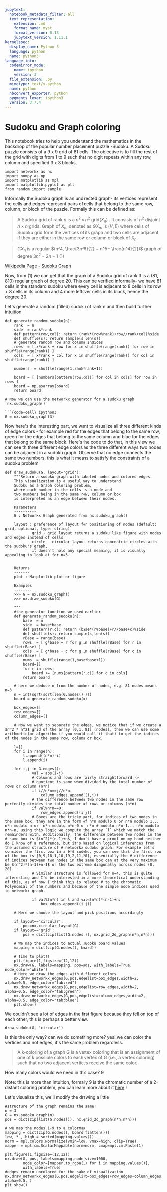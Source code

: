 ```yaml
---
jupytext:
  notebook_metadata_filter: all
  text_representation:
    extension: .md
    format_name: myst
    format_version: 0.13
    jupytext_version: 1.11.1
kernelspec:
  display_name: Python 3
  language: python
  name: python3
language_info:
  codemirror_mode:
    name: ipython
    version: 3
  file_extension: .py
  mimetype: text/x-python
  name: python
  nbconvert_exporter: python
  pygments_lexer: ipython3
  version: 3.7.4
---
```


# Sudoku and Graph coloring

This notebook tries to help you understand the mathematics in the backdrop of the popular number placement puzzle -Sudoku. A Sudoku puzzle consists of a 9 x 9 grid of 81 cells. The objective is to fill the rest of the grid with digits from 1 to 9 such that no digit repeats within any row, column and speciﬁed 3 x 3 blocks.


```{code-cell} ipython3
import networkx as nx
import numpy as np
import matplotlib as mpl
import matplotlib.pyplot as plt
from random import sample
```

Informally the Sudoku graph is an undirected graph- its vertices represent the cells and edges represent pairs of cells that belong to the same row, column, or block of the puzzle. Formally this can be defined as:

> A Sudoku grid of rank $n$ is a $n^2 × n^2$ grid($X_n$) . It consists of $n^2$ disjoint $n × n$ grids. Graph of $X_n$, denoted as $GX_n$, is $(V, E)$ where cells of Sudoku grid form the vertices of its graph and two
cells are adjacent if they are either in the same row or column or block of $X_n$.

> $GX_n$ is a regular $(n^4, \frac{3n^6}{2} − n^5− \frac{n^4}{2})$ graph of degree $3n^2 − 2n − 1$  (1)

[Wikipedia Page - Sudoku Graph](https://en.wikipedia.org/wiki/Sudoku_graph)

Now, from (1) we can get that the graph of a Sudoku grid of rank 3 is a (81, 810) regular graph of degree 20. This can be verified informally- we have 81 cells in the standard sudoku where every cell is adjacent to 8 cells in its row + 8 cells in its column and 4 more leftover cells in its block, hence the degree 20.

Let's generate a random (filled) sudoku of rank n and then build further intuition


```{code-cell} ipython3
def generate_random_sudoku(n):
    rank  = n
    side  = rank*rank
    def pattern(row,col): return (rank*(row%rank)+row//rank+col)%side
    def shuffle(s): return sample(s,len(s))
    # generate random row and column indices
    rows  = [ x*rank + row for x in shuffle(range(rank)) for row in shuffle(range(rank)) ]
    cols  = [ x*rank + col for x in shuffle(range(rank)) for col in shuffle(range(rank)) ]

    numbers  = shuffle(range(1,rank*rank+1))

    board = [ [numbers[pattern(row,col)] for col in cols] for row in rows ]
    board = np.asarray(board)
    return board

# Now we can use the networkx generator for a sudoku graph `nx.sudoku_graph()`

```{code-cell} ipython3
G = nx.sudoku_graph(3)
```
Now here's the interesting part, we want to visualize all three different kinds of edge colors - for example red for the edges that belong to the same row, green for the edges that belong to the same column and blue for the edges that belong to the same block. Here's the code to do that, in this view we can see th three different edge colors as the three different ways two nodes can be adjacent in a sudoku graph. Observe that no edge connects the same two numbers, this is what it means to satisfy the constraints of a sudoku problem


```{code-cell} ipython3
def draw_sudoku(G, layout='grid'):
    """Return a sudoku graph with labeled nodes and colored edges.
    This visualization is a useful way to understand 
    Sudoku as a Graph coloring problem,
    where each number in the cells is a node and 
    two numbers being in the same row, column or box 
    is interpreted as an edge between their nodes.

    Parameters
    ----------
    G : Networkx Graph generated from nx.sudoku_graph()

    layout : preference of layout for positioning of nodes (default: grid, optional, type: string)
            grid - grid layout returns a sudoku like figure with nodes and edges instead of cells
            circle - circular layout returns concentric circles with the sudoku's graph, 
            it doesn't hold any special meaning, it is visually appealing to look at for n=3.
        

    Returns
    -------
    plot : Matplotlib plot or figure

    Examples
    --------
    >>> G = nx.sudoku_graph()
    >>> nx.draw_sudoku(G)

    """
    #the generator function we used earlier
    def generate_random_sudoku(n):
        base  = n
        side  = base*base
        def pattern(r,c): return (base*(r%base)+r//base+c)%side
        def shuffle(s): return sample(s,len(s)) 
        rBase = range(base) 
        rows  = [ g*base + r for g in shuffle(rBase) for r in shuffle(rBase) ] 
        cols  = [ g*base + c for g in shuffle(rBase) for c in shuffle(rBase) ]
        nums  = shuffle(range(1,base*base+1))
        board=[]
        for r in rows:
            board += [nums[pattern(r,c)] for c in cols]
        return board

    # here we deduce n from the number of nodes, e.g. 81 nodes means n=3
    n = int(sqrt(sqrt(len(G.nodes()))))
    board = generate_random_sudoku(n)

    box_edges=[]
    row_edges=[]
    column_edges=[]
    
    # Now we want to separate the edges, we notice that if we create a $n^2 * n^2$ grid of the array [0,1..81] (nodes), then we can use some arithmetic(or algorithm if you would call it that) to get the indices of the nodes in the same row, column or box.

    l=[]
    for i in range(n):
        l.append((n*n)-i)
        l.append(i)
    
    for i,j in G.edges():
            val = abs(i-j)
            # Columns and rows are fairly straightforward -> 
            # quotient is same when divided by the total number of rows or column (n*n)
            if i//n*n==j//n*n:
                column_edges.append((i,j))
            # The difference between two nodes in the same row perfectly divides the total number of rows or columns (n*n)
            if val%n*n==0:
                row_edges.append((i,j))
            # Boxes are the tricky part, for indices of two nodes in the same box, they are in the form of n*n modulo 0 or n*n modulo 1... n*n modulo n or  n*n modulo n*n-0 or n*n # modulo n*n-1... n*n modulo n*n-n, using this logic we compute the array `l` which we match the remainders with. Additionally, the difference between two nodes in the # same box is $(n^2)*(n-1)+n$, I don't have a proof on my hand neither do I know of a reference, but it's based on logical inferences from the assumed structure of # networkx sudoku graph. For example let's consider the first box in a 9*9 sudoku, you can see that the first row of the box is [0,9,18,1,10,19,2,11,20], essentially the # difference of indices between two nodes in the same box can at the very maximum be $(n^2)*(n-1)+n-1$ or the two extreme diagonally across nodes (0, 20). 
            # Similar structure is followed for n=4, this is quite interesting and I'd be interested in a more theoretical understanding of this, as of now I think this is related # to the chromatic Polynomial of the numbers and because of the simple node indices used in networkx graph.

            if val%(n*n) in l and val<(n*n)*(n-1)+n:
                box_edges.append((i,j))

    # Here we choose the layout and pick positions accordingly

    if layout=='circular':
        pos=nx.circular_layout(G)
    if layout=='grid':
        pos = dict(zip(list(G.nodes()), nx.grid_2d_graph(n*n,n*n)))

    # We map the indices to actual sudoku board values 
    mapping = dict(zip(G.nodes(), board))
    
    # Time to plot!!
    plt.figure(1,figsize=(12,12)) 
    nx.draw(G, labels=mapping, pos=pos, with_labels=True, node_color='white')
    # Here we draw the edges with different colors
    nx.draw_networkx_edges(G,pos,edgelist=box_edges,width=2, alpha=0.5, edge_color="tab:red")
    nx.draw_networkx_edges(G,pos,edgelist=row_edges,width=2, alpha=0.5, edge_color="tab:green")
    nx.draw_networkx_edges(G,pos,edgelist=column_edges,width=2, alpha=0.5, edge_color="tab:blue")
    plt.show()

```

We couldn't see a lot of edges in the first figure because they fell on top of each other, this is perhaps a better view.


```{code-cell} ipython3
draw_sudoku(G, 'circular')
```

Is this the only way? can we do something more? yes! we can color the vertices and not edges, it's the same problem regardless.

> A k-coloring of a graph G is a vertex coloring that is an assignment of one of k possible colors to each vertex of G (i.e., a vertex coloring) such that no two adjacent vertices receive the same color.

How many colors would we need in this case? 9

Note: this is more than intuition, formally 9 is the chromatic number of a 2-distant coloring problem, you can learn more about it [here](https://mast.queensu.ca/~murty/sudoku-ams.pdf) !

Let's visualize this, we'll modify the drawing a little


```{code-cell} ipython3
#structure of the graph remains the same!
n = 3
G = nx.sudoku_graph(n)
pos = dict(zip(list(G.nodes()), nx.grid_2d_graph(n*n,n*n)))

# we map the nodes 1-9 to a colormap
mapping = dict(zip(G.nodes(), board.flatten()))
low, *_, high = sorted(mapping.values())
norm = mpl.colors.Normalize(vmin=low, vmax=high, clip=True)
mapper = mpl.cm.ScalarMappable(norm=norm, cmap=mpl.cm.Pastel1)

plt.figure(1,figsize=(12,12))
nx.draw(G, pos, labels=mapping,node_size=1000,
        node_color=[mapper.to_rgba(i) for i in mapping.values()],
        with_labels=True)
#edges remain uncolored for the sake of visualization
nx.draw_networkx_edges(G,pos,edgelist=box_edges+row_edges+column_edges,width=2, alpha=0.5, )
plt.show()
```
